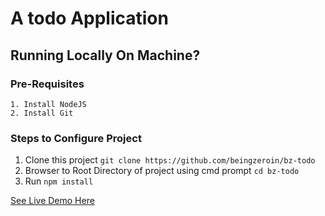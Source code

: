 # A todo Application

## Running Locally On Machine?

### Pre-Requisites
    1. Install NodeJS
    2. Install Git

### Steps to Configure Project
1.  Clone this project `git clone https://github.com/beingzeroin/bz-todo`
2.  Browser to Root Directory of project using cmd prompt `cd bz-todo`
3.  Run `npm install`

[See Live Demo Here](https://beingzero-todo.herokuapp.com)